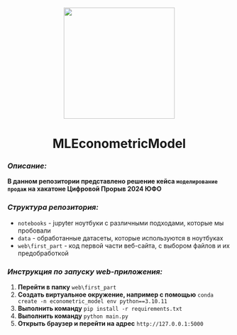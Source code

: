 <h3 align=center><img src="https://mediadirectiongroup.ru/upload/iblock/d3e/media_wise_logo_white%20(1).png" width=250 /></h3>
<h1 align="center">MLEconometricModel</h1>

### *Описание:*
**В данном репозитории представлено решение кейса `моделирование продаж` на хакатоне Цифровой Прорыв 2024 ЮФО**

### *Структура репозитория:*

- `notebooks` - jupyter ноутбуки с различными подходами, которые мы пробовали
- `data` - обработанные датасеты, которые используются в ноутбуках
- `web\first_part` - код первой части веб-сайта, с выбором файлов и их предобработкой

### *Инструкция по запуску web-приложения:*

1. **Перейти в папку** `web\first_part`
2. **Создать виртуальное окружение, например с помощью** `conda create -n econometric_model env python==3.10.11`
3. **Выполнить команду** `pip install -r requirements.txt`
4. **Выполнить команду** `python main.py`
5. **Открыть браузер и перейти на адрес** `http://127.0.0.1:5000`
